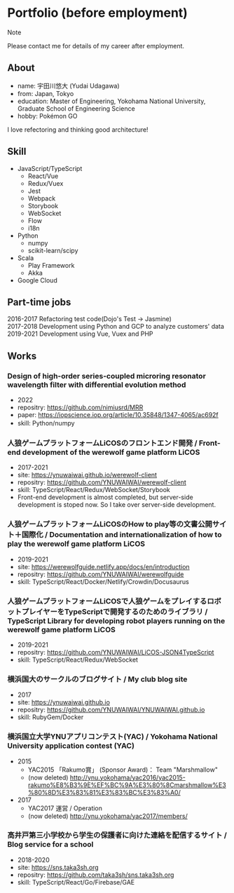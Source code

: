 # Portfolio (before employment)

> [!NOTE]
> Please contact me for details of my career after employment.

## About
- name: 宇田川悠大 (Yudai Udagawa)
- from: Japan, Tokyo
- education: Master of Engineering, Yokohama National University, Graduate School of Engineering Science
- hobby: Pokémon GO

I love refectoring and thinking good architecture!

## Skill

- JavaScript/TypeScript
  - React/Vue
  - Redux/Vuex
  - Jest
  - Webpack
  - Storybook
  - WebSocket
  - Flow
  - i18n
- Python
  - numpy
  - scikit-learn/scipy
- Scala
  - Play Framework
  - Akka
- Google Cloud

## Part-time jobs

2016-2017 Refactoring test code(Dojo's Test -> Jasmine)  
2017-2018 Development using Python and GCP to analyze customers' data  
2019-2021 Development using Vue, Vuex and PHP

## Works

### Design of high-order series-coupled microring resonator wavelength filter with differential evolution method
- 2022
- repositry: https://github.com/nimiusrd/MRR
- paper: https://iopscience.iop.org/article/10.35848/1347-4065/ac692f
- skill: Python/numpy　　

### 人狼ゲームプラットフォームLiCOSのフロントエンド開発 / Front-end development of the werewolf game platform LiCOS
- 2017-2021
- site: https://ynuwaiwai.github.io/werewolf-client  
- repositry: https://github.com/YNUWAIWAI/werewolf-client  
- skill: TypeScript/React/Redux/WebSocket/Storybook  
- Front-end development is almost completed, but server-side development is stoped now. So I take over server-side development.

### 人狼ゲームプラットフォームLiCOSのHow to play等の文書公開サイト＋国際化 / Documentation and internationalization of how to play the werewolf game platform LiCOS
- 2019-2021
- site: https://werewolfguide.netlify.app/docs/en/introduction  
- repositry: https://github.com/YNUWAIWAI/werewolfguide  
- skill: TypeScript/React/Docker/Netlify/Crowdin/Docusaurus

### 人狼ゲームプラットフォームLiCOSで人狼ゲームをプレイするロボットプレイヤーをTypeScriptで開発するのためのライブラリ / TypeScript Library for developing robot players running on the werewolf game platform LiCOS
- 2019-2021
- repositry: https://github.com/YNUWAIWAI/LiCOS-JSON4TypeScript  
- skill: TypeScript/React/Redux/WebSocket

### 横浜国大のサークルのブログサイト / My club blog site
- 2017
- site: https://ynuwaiwai.github.io  
- repositry: https://github.com/YNUWAIWAI/YNUWAIWAI.github.io  
- skill: RubyGem/Docker

### 横浜国立大学YNUアプリコンテスト(YAC) / Yokohama National University application contest (YAC)
- 2015
  - YAC2015 「Rakumo賞」 (Sponsor Award)： Team "Marshmallow"  
  - (now deleted) http://ynu.yokohama/yac2016/yac2015-rakumo%E8%B3%9E%EF%BC%9A%E3%80%8Cmarshmallow%E3%80%8D%E3%83%81%E3%83%BC%E3%83%A0/ 
- 2017
  - YAC2017 運営 / Operation  
  - (now deleted) http://ynu.yokohama/yac2017/members/  

### 高井戸第三小学校から学生の保護者に向けた連絡を配信するサイト / Blog service for a school
- 2018-2020
- site: https://sns.taka3sh.org  
- repositry: https://github.com/taka3sh/sns.taka3sh.org  
- skill: TypeScript/React/Go/Firebase/GAE  

